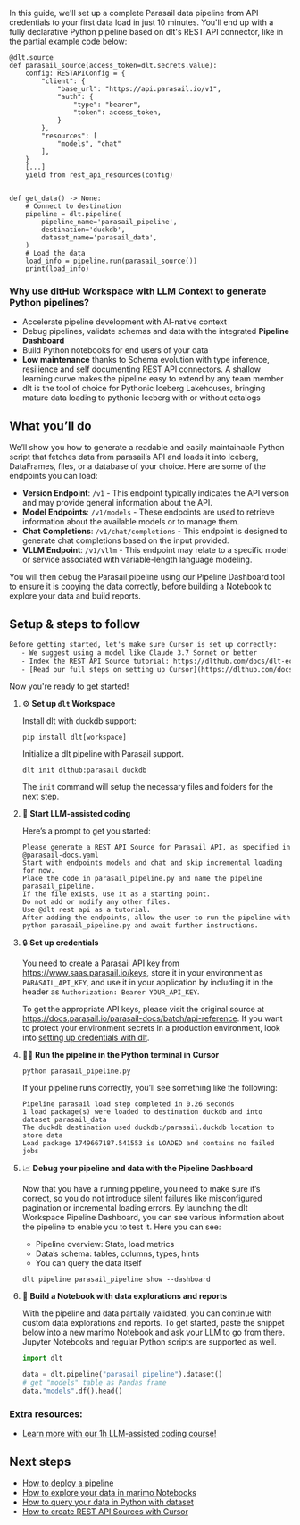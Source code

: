 In this guide, we'll set up a complete Parasail data pipeline from API credentials to your first data load in just 10 minutes. You'll end up with a fully declarative Python pipeline based on dlt's REST API connector, like in the partial example code below:

```python-outcome
@dlt.source
def parasail_source(access_token=dlt.secrets.value):
    config: RESTAPIConfig = {
        "client": {
            "base_url": "https://api.parasail.io/v1",
            "auth": {
                "type": "bearer",
                "token": access_token,
            }
        },
        "resources": [
            "models", "chat"
        ],
    }
    [...]
    yield from rest_api_resources(config)


def get_data() -> None:
    # Connect to destination
    pipeline = dlt.pipeline(
        pipeline_name='parasail_pipeline',
        destination='duckdb',
        dataset_name='parasail_data', 
    )
    # Load the data
    load_info = pipeline.run(parasail_source())
    print(load_info) 
```

### Why use dltHub Workspace with LLM Context to generate Python pipelines?

- Accelerate pipeline development with AI-native context
- Debug pipelines, validate schemas and data with the integrated **Pipeline Dashboard**
- Build Python notebooks for end users of your data
- **Low maintenance** thanks to Schema evolution with type inference, resilience and self documenting REST API connectors. A shallow learning curve makes the pipeline easy to extend by any team member
- dlt is the tool of choice for Pythonic Iceberg Lakehouses, bringing mature data loading to pythonic Iceberg with or without catalogs

## What you’ll do

We’ll show you how to generate a readable and easily maintainable Python script that fetches data from parasail’s API and loads it into Iceberg, DataFrames, files, or a database of your choice. Here are some of the endpoints you can load:

- **Version Endpoint**: `/v1` - This endpoint typically indicates the API version and may provide general information about the API.
- **Model Endpoints**: `/v1/models` - These endpoints are used to retrieve information about the available models or to manage them.
- **Chat Completions**: `/v1/chat/completions` - This endpoint is designed to generate chat completions based on the input provided.
- **VLLM Endpoint**: `/v1/vllm` - This endpoint may relate to a specific model or service associated with variable-length language modeling.

You will then debug the Parasail pipeline using our Pipeline Dashboard tool to ensure it is copying the data correctly, before building a Notebook to explore your data and build reports.

## Setup & steps to follow

```default
Before getting started, let's make sure Cursor is set up correctly:
   - We suggest using a model like Claude 3.7 Sonnet or better
   - Index the REST API Source tutorial: https://dlthub.com/docs/dlt-ecosystem/verified-sources/rest_api/ and add it to context as **@dlt rest api**
   - [Read our full steps on setting up Cursor](https://dlthub.com/docs/dlt-ecosystem/llm-tooling/cursor-restapi#23-configuring-cursor-with-documentation)
```

Now you're ready to get started!

1. ⚙️ **Set up `dlt` Workspace**
    
    Install dlt with duckdb support:
    ```shell
    pip install dlt[workspace]
    ```

    Initialize a dlt pipeline with Parasail support.
    ```shell
    dlt init dlthub:parasail duckdb
    ```

    The `init` command will setup the necessary files and folders for the next step.
    
2. 🤠 **Start LLM-assisted coding**
    
    Here’s a prompt to get you started:
    
    ```prompt
    Please generate a REST API Source for Parasail API, as specified in @parasail-docs.yaml 
    Start with endpoints models and chat and skip incremental loading for now. 
    Place the code in parasail_pipeline.py and name the pipeline parasail_pipeline. 
    If the file exists, use it as a starting point. 
    Do not add or modify any other files. 
    Use @dlt rest api as a tutorial. 
    After adding the endpoints, allow the user to run the pipeline with python parasail_pipeline.py and await further instructions.
    ```

    
3. 🔒 **Set up credentials** 
    
    You need to create a Parasail API key from <https://www.saas.parasail.io/keys>, store it in your environment as `PARASAIL_API_KEY`, and use it in your application by including it in the header as `Authorization: Bearer YOUR_API_KEY`.
    
    To get the appropriate API keys, please visit the original source at https://docs.parasail.io/parasail-docs/batch/api-reference.
    If you want to protect your environment secrets in a production environment, look into [setting up credentials with dlt](https://dlthub.com/docs/walkthroughs/add_credentials).
    
4. 🏃‍♀️ **Run the pipeline in the Python terminal in Cursor**
    
    ```shell
    python parasail_pipeline.py
    ```
    
    If your pipeline runs correctly, you’ll see something like the following:
    
    ```shell
    Pipeline parasail load step completed in 0.26 seconds
    1 load package(s) were loaded to destination duckdb and into dataset parasail_data
    The duckdb destination used duckdb:/parasail.duckdb location to store data
    Load package 1749667187.541553 is LOADED and contains no failed jobs
    ```
    
5. 📈 **Debug your pipeline and data with the Pipeline Dashboard**

    Now that you have a running pipeline, you need to make sure it’s correct, so you do not introduce silent failures like misconfigured pagination or incremental loading errors. By launching the dlt Workspace Pipeline Dashboard, you can see various information about the pipeline to enable you to test it. Here you can see:
    - Pipeline overview: State, load metrics
    - Data’s schema: tables, columns, types, hints
    - You can query the data itself
    
    ```shell
    dlt pipeline parasail_pipeline show --dashboard
    ```
    
6. 🐍 **Build a Notebook with data explorations and reports**

    With the pipeline and data partially validated, you can continue with custom data explorations and reports. To get started, paste the snippet below into a new marimo Notebook and ask your LLM to go from there. Jupyter Notebooks and regular Python scripts are supported as well.

    
    ```python
    import dlt

   data = dlt.pipeline("parasail_pipeline").dataset()
   # get "models" table as Pandas frame
   data."models".df().head()
    ```

### Extra resources:

- [Learn more with our 1h LLM-assisted coding course!](https://www.youtube.com/watch?v=GGid70rnJuM)

## Next steps

- [How to deploy a pipeline](https://dlthub.com/docs/walkthroughs/deploy-a-pipeline)
- [How to explore your data in marimo Notebooks](https://dlthub.com/docs/general-usage/dataset-access/marimo)
- [How to query your data in Python with dataset](https://dlthub.com/docs/general-usage/dataset-access/dataset)
- [How to create REST API Sources with Cursor](https://dlthub.com/docs/dlt-ecosystem/llm-tooling/cursor-restapi)